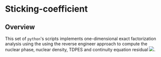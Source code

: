 # Sticking-coefficient
## Overview
This set of `python`'s scripts implements one-dimensional exact factorization analysis using the using the reverse engineer approach to compute the nuclear phase, nuclear density, TDPES and continuity equation residual <img src="https://render.githubusercontent.com/render/math?math=\nabla_{z}.J_{z} \+ \partial_{t}\rho_{z} = f(z,t)">.
